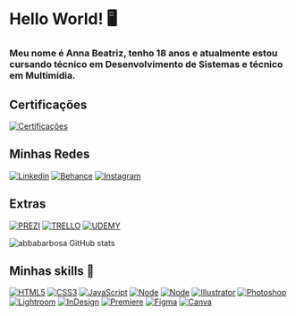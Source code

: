 # Hello World! 🖥️

### Meu nome é Anna Beatriz, tenho 18 anos e atualmente estou cursando técnico em Desenvolvimento de Sistemas e técnico em Multimídia.

## Certificações

[![Certificações](https://www.credly.com/earner/earned/badge/df0b85cf-8dc4-4354-92f3-1034b93fd4cd)]()

## Minhas Redes 

[![Linkedin](https://img.shields.io/badge/LinkedIn-0077B5?style=for-the-badge&logo=linkedin&logoColor=white)](https://www.linkedin.com/in/annabeatrizbarbosacheligahorta/)
[![Behance](https://img.shields.io/badge/-Behance-black?style=for-the-badge&logo=behance&logoColor=white)](https://www.behance.net/annabiab)
[![Instagram](https://img.shields.io/badge/Instagram-E4405F?style=for-the-badge&logo=instagram&logoColor=white)](https://www.instagram.com/annabiab_/)

## Extras
[![PREZI](
https://img.shields.io/badge/Prezi-3181FF?style=for-the-badge&logo=prezi&logoColor=white)]()
[![TRELLO](
    https://img.shields.io/badge/Trello-0052CC?style=for-the-badge&logo=trello&logoColor=white)]()
[![UDEMY](
https://img.shields.io/badge/Udemy-EC5252?style=for-the-badge&logo=Udemy&logoColor=white)]()

![abbabarbosa GitHub stats](https://github-readme-stats.vercel.app/api?username=abbarbosa&show_icons=true&theme=radical)

## Minhas skills 🧠

[![HTML5](https://img.shields.io/badge/HTML5-E34F26?style=for-the-badge&logo=html5&logoColor=white)]()
[![CSS3](https://img.shields.io/badge/CSS3-1572B6?style=for-the-badge&logo=css3&logoColor=white)]()
[![JavaScript](https://img.shields.io/badge/JavaScript-F7DF1E?style=for-the-badge&logo=javascript&logoColor=black)]()
[![Node](https://img.shields.io/badge/Node.js-43853D?style=for-the-badge&logo=node.js&logoColor=white)]()
[![Node]( https://img.shields.io/badge/React_Native-20232A?style=for-the-badge&logo=react&logoColor=61DAFB)]()
[![Illustrator](https://img.shields.io/badge/Adobe%20Illustrator-FF9A00?style=for-the-badge&logo=adobe%20illustrator&logoColor=white)]()
[![Photoshop](https://img.shields.io/badge/Adobe%20Photoshop-31A8FF?style=for-the-badge&logo=Adobe%20Photoshop&logoColor=black)]()
[![Lightroom](https://img.shields.io/badge/Adobe%20Lightroom-31A8FF?style=for-the-badge&logo=Adobe%20Lightroom&logoColor=white)]()
[![InDesign](https://img.shields.io/badge/Adobe%20InDesign-FF3366?style=for-the-badge&logo=Adobe%20InDesign&logoColor=white)]()
[![Premiere](https://img.shields.io/badge/Adobe%20Premiere%20Pro-9999FF?style=for-the-badge&logo=Adobe%20Premiere%20Pro&logoColor=white)]()
[![Figma](https://img.shields.io/badge/Figma-F24E1E?style=for-the-badge&logo=figma&logoColor=white)]()
[![Canva](https://img.shields.io/badge/Canva-%2300C4CC.svg?&style=for-the-badge&logo=Canva&logoColor=white)]()
